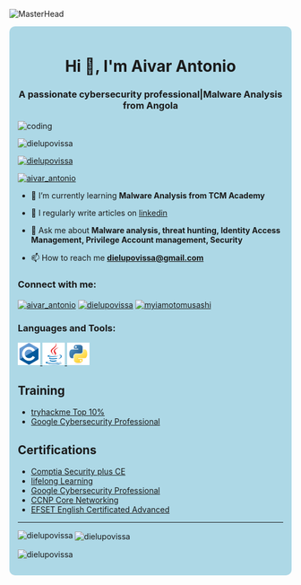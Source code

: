 ![MasterHead](https://static.vecteezy.com/system/resources/thumbnails/004/335/409/small_2x/cyber-security-icon-illustration-cyber-security-crime-protection-hacker-infographic-template-presentation-concept-banner-pictogram-icon-set-icons-vector.jpg)
<div style="background-color: #ADD8E6; padding: 15px; border-radius: 10px;">
<h1 align="center">Hi 👋, I'm Aivar Antonio</h1>
<h3 align="center">A passionate cybersecurity professional|Malware Analysis from Angola</h3>
<img align="center" alt="coding" width="400" src="https://softflow.ca/wp-content/uploads/2022/06/1574956586430.gif">

<p align="left"> <img src="https://komarev.com/ghpvc/?username=dielupovissa&label=Profile%20views&color=0e75b6&style=flat" alt="dielupovissa" /> </p>

<p align="left"> <a href="https://github.com/ryo-ma/github-profile-trophy"><img src="https://github-profile-trophy.vercel.app/?username=dielupovissa" alt="dielupovissa" /></a> </p>

<p align="left"> <a href="https://twitter.com/aivar_antonio" target="blank"><img src="https://img.shields.io/twitter/follow/aivar_antonio?logo=twitter&style=for-the-badge" alt="aivar_antonio" /></a> </p>

- 🌱 I’m currently learning **Malware Analysis from TCM Academy**

- 📝 I regularly write articles on [linkedin](https://www.linkedin.com/build-relation/newsletter-follow?entityUrn=6924013011317714944)

- 💬 Ask me about **Malware analysis, threat hunting, Identity Access Management, Privilege Account management, Security**

- 📫 How to reach me **dielupovissa@gmail.com**

<h3 align="left">Connect with me:</h3>
<p align="left">
<a href="https://twitter.com/aivar_antonio" target="blank"><img align="center" src="https://raw.githubusercontent.com/rahuldkjain/github-profile-readme-generator/master/src/images/icons/Social/twitter.svg" alt="aivar_antonio" height="30" width="40" /></a>
<a href="https://linkedin.com/in/dielupovissa" target="blank"><img align="center" src="https://raw.githubusercontent.com/rahuldkjain/github-profile-readme-generator/master/src/images/icons/Social/linked-in-alt.svg" alt="dielupovissa" height="30" width="40" /></a>
<a href="https://www.youtube.com/c/myiamotomusashi" target="blank"><img align="center" src="https://raw.githubusercontent.com/rahuldkjain/github-profile-readme-generator/master/src/images/icons/Social/youtube.svg" alt="myiamotomusashi" height="30" width="40" /></a>
</p>

<h3 align="left">Languages and Tools:</h3>
<p align="left"> <a href="https://www.cprogramming.com/" target="_blank" rel="noreferrer"> <img src="https://raw.githubusercontent.com/devicons/devicon/master/icons/c/c-original.svg" alt="c" width="40" height="40"/> </a> <a href="https://www.java.com" target="_blank" rel="noreferrer"> <img src="https://raw.githubusercontent.com/devicons/devicon/master/icons/java/java-original.svg" alt="java" width="40" height="40"/> </a> <a href="https://www.python.org" target="_blank" rel="noreferrer"> <img src="https://raw.githubusercontent.com/devicons/devicon/master/icons/python/python-original.svg" alt="python" width="40" height="40"/> </a> </p>

## Training
- [tryhackme Top 10%](https://tryhackme.com/p/MiyamotoMusashi)
- [Google Cybersecurity Professional](www.coursera.org)

## Certifications
- [Comptia Security plus CE](https://www.credly.com/badges/9d7c742c-153e-42b9-80bc-a29ab5f39cd7/linked_in_profile)
- [lifelong Learning](https://www.credly.com/badges/4604a08c-bbbd-4db8-8084-3ca3093f5ab5/linked_in_profile)
- [Google Cybersecurity Professional](https://www.coursera.org/account/accomplishments/specialization/3QZCD69V6JZH)
- [CCNP Core Networking](https://www.credly.com/badges/8f05d0d6-5d05-4b78-ba58-3c9daa4dde4a?source=linked_in_profile)
- [EFSET English Certificated Advanced](https://www.efset.org/cert/PdaJZw)

---

<p><img align="left" src="https://github-readme-stats.vercel.app/api/top-langs?username=dielupovissa&show_icons=true&locale=en&layout=compact" alt="dielupovissa" /></p>

<p>&nbsp;<img align="center" src="https://github-readme-stats.vercel.app/api?username=dielupovissa&show_icons=true&locale=en" alt="dielupovissa" /></p>

<p><img align="center" src="https://github-readme-streak-stats.herokuapp.com/?user=dielupovissa&" alt="dielupovissa" /></p>
</div>
